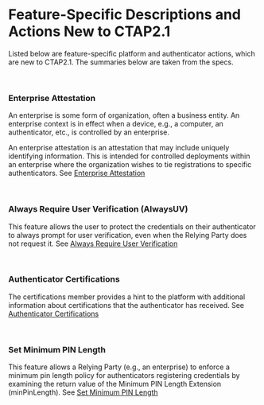 #  Feature-Specific Descriptions and Actions New to CTAP2.1

Listed below are feature-specific platform and authenticator actions, which are new to CTAP2.1. The summaries below are taken from the specs.

<br />

### Enterprise Attestation

An enterprise is some form of organization, often a business entity. An enterprise context is in effect when a device, e.g., a computer, an authenticator, etc., is controlled by an enterprise.

An enterprise attestation is an attestation that may include uniquely identifying information. This is intended for controlled deployments within an enterprise where the organization wishes to tie registrations to specific authenticators. See [Enterprise Attestation](https://fidoalliance.org/specs/fido-v2.1-ps-20210615/fido-client-to-authenticator-protocol-v2.1-ps-20210615.html#sctn-feature-descriptions-enterp-attstn)

<br />

### Always Require User Verification (AlwaysUV)

 
This feature allows the user to protect the credentials on their authenticator to always prompt for user verification, even when the Relying Party does not request it. See [Always Require User Verification](https://fidoalliance.org/specs/fido-v2.1-ps-20210615/fido-client-to-authenticator-protocol-v2.1-ps-20210615.html#sctn-feature-descriptions-alwaysUv)

<br />

### Authenticator Certifications

The certifications member provides a hint to the platform with additional information about certifications that the authenticator has received. See [Authenticator Certifications](https://fidoalliance.org/specs/fido-v2.1-ps-20210615/fido-client-to-authenticator-protocol-v2.1-ps-20210615.html#sctn-feature-descriptions-certifications)

<br />

### Set Minimum PIN Length

This feature allows a Relying Party (e.g., an enterprise) to enforce a minimum pin length policy for authenticators registering credentials by examining the return value of the Minimum PIN Length Extension (minPinLength). See [Set Minimum PIN Length](https://fidoalliance.org/specs/fido-v2.1-ps-20210615/fido-client-to-authenticator-protocol-v2.1-ps-20210615.html#sctn-feature-descriptions-minPinLength)
